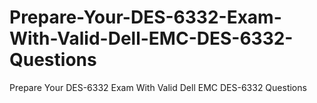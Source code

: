 # Prepare-Your-DES-6332-Exam-With-Valid-Dell-EMC-DES-6332-Questions
Prepare Your DES-6332 Exam With Valid Dell EMC DES-6332 Questions
